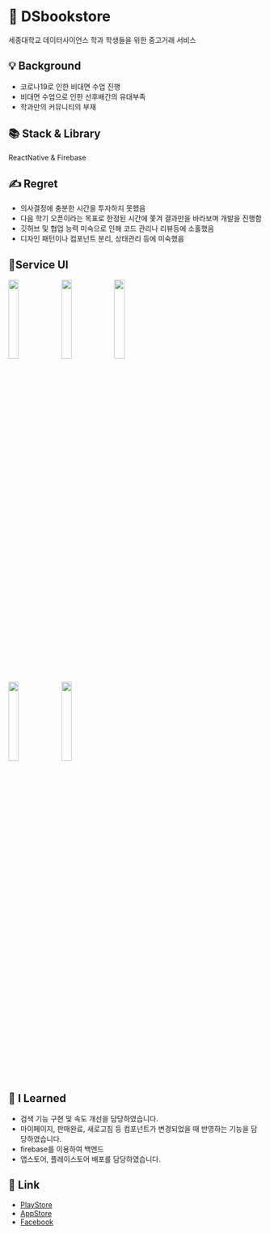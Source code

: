 # 📔 DSbookstore

세종대학교 데이터사이언스 학과 학생들을 위한 중고거래 서비스

## 💡 Background
- 코로나19로 인한 비대면 수업 진행
- 비대면 수업으로 인한 선후배간의 유대부족
- 학과만의 커뮤니티의 부재

## 📚 Stack & Library
ReactNative & Firebase

## ✍ Regret
- 의사결정에 충분한 시간을 투자하지 못했음
- 다음 학기 오픈이라는 목표로 한정된 시간에 쫓겨 결과만을 바라보며 개발을 진행함
- 깃허브 및 협업 능력 미숙으로 인해 코드 관리나 리뷰등에 소홀했음
- 디자인 패턴이나 컴포넌트 분리, 상태관리 등에 미숙했음

## 📱Service UI

<p float="left">
  <img src = "https://github.com/yeseoLee/DSbookstore/blob/main/Screenshots/appstore.png?raw=true" width="20%" height="20%">
  <img src = "https://github.com/yeseoLee/DSbookstore/blob/main/Screenshots/login.jpeg?raw=true" width="20%" height="20%">
  <img src = "https://github.com/yeseoLee/DSbookstore/blob/main/Screenshots/home.jpeg?raw=true" width="20%" height="20%">
</p>
<p float="left">
    <img src = "https://github.com/yeseoLee/DSbookstore/blob/main/Screenshots/bookdetail.jpeg?raw=true" width="20%" height="20%">
  <img src = "https://github.com/yeseoLee/DSbookstore/blob/main/Screenshots/profile.jpeg?raw=true" width="20%" height="20%">
</p>

## 💭 I Learned
- 검색 기능 구현 및 속도 개선을 담당하였습니다.
- 마이페이지, 판매완료, 새로고침 등 컴포넌트가 변경되었을 때 반영하는 기능을 담당하였습니다.
- firebase를 이용하여 백엔드
- 앱스토어, 플레이스토어 배포를 담당하였습니다.

## 🔗 Link
* [PlayStore](https://play.google.com/store/apps/details?id=com.martini.DSbookstore)
* [AppStore](https://github.com/Sunyeup-Kim/Sunyeup-Kim/blob/main/img/ios%EC%84%B1%EA%B3%B5.PNG)
* [Facebook](https://ar-ar.facebook.com/permalink.php?story_fbid=2915189342139858&id=1815815088743961)
